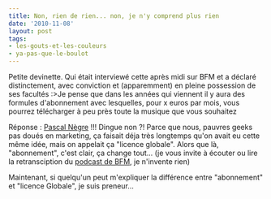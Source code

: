 ```yaml
---
title: Non, rien de rien... non, je n'y comprend plus rien
date: '2010-11-08'
layout: post
tags:
- les-gouts-et-les-couleurs
- ya-pas-que-le-boulot
---
```


Petite devinette. Qui était interviewé cette après midi sur BFM et a déclaré distinctement, avec conviction et (apparemment) en pleine possession de ses facultés :>Je pense que dans les années qui viennent il y aura des formules d'abonnement avec lesquelles, pour x euros par mois, vous pourrez télécharger à peu près toute la musique que vous souhaitez

Réponse :
[Pascal Nègre](http://www.universalmusic.fr/) !!! Dingue non ?! Parce que nous, pauvres geeks pas doués en marketing, ça faisait déja très longtemps qu'on avait eu cette même idée, mais on appelait ça "licence globale". Alors que là, "abonnement", c'est clair, ça change tout... (je vous invite à écouter ou lire la retransciption du
[podcast de BFM](http://www.radiobfm.com/edito/info/42843/pascal-negre-avec-la-loi-hadopi-nous-esperons-stabiliser-les-ventes-de-disques-/), je n'invente rien)

Maintenant, si quelqu'un peut m'expliquer la différence entre "abonnement" et "licence Globale", je suis preneur...
